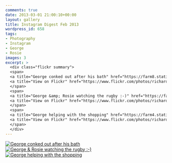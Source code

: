 ```yaml
---
comments: true
date: 2013-03-01 21:00:10+00:00
layout: gallery
title: Instagram Digest Feb 2013
wordpress_id: 658
tags:
- Photography
- Instagram
- George
- Rosie
images: 3
excerpt: >
  <div class="flickr summary">
  <span>
  <a title="George conked out after his bath" href="https://farm8.staticflickr.com/7414/13063073643_1fbc331d77_b.jpg" class="image cboxElement" rel="gallery0"><img src="https://farm8.staticflickr.com/7414/13063073643_1fbc331d77_q.jpg" alt="George conked out after his bath"></a>
  <a title="View on Flickr" href="https://www.flickr.com/photos/richard-perry/13063073643/" class="flickrlink"> </a>
  </span>
  <span>
  <a title="George &amp; Rosie watching the rugby :-)" href="https://farm8.staticflickr.com/7349/13063271094_cd40e55851_b.jpg" class="image cboxElement" rel="gallery0"><img src="https://farm8.staticflickr.com/7349/13063271094_cd40e55851_q.jpg" alt="George &amp; Rosie watching the rugby :-)"></a>
  <a title="View on Flickr" href="https://www.flickr.com/photos/richard-perry/13063271094/" class="flickrlink"> </a>
  </span>
  <span>
  <a title="George helping with the shopping" href="https://farm4.staticflickr.com/3715/13063265824_edd90c3562_b.jpg" class="image cboxElement" rel="gallery0"><img src="https://farm4.staticflickr.com/3715/13063265824_edd90c3562_q.jpg" alt="George helping with the shopping"></a>
  <a title="View on Flickr" href="https://www.flickr.com/photos/richard-perry/13063265824/" class="flickrlink"> </a>
  </span>
  </div>
---
```


<div class="flickr gallery">
<span>
<a title="George conked out after his bath" href="https://farm8.staticflickr.com/7414/13063073643_1fbc331d77_b.jpg" class="image cboxElement" rel="gallery0"><img src="https://farm8.staticflickr.com/7414/13063073643_1fbc331d77_q.jpg" alt="George conked out after his bath"></a>
<a title="View on Flickr" href="https://www.flickr.com/photos/richard-perry/13063073643/" class="flickrlink"> </a>
</span>
<span>
<a title="George &amp; Rosie watching the rugby :-)" href="https://farm8.staticflickr.com/7349/13063271094_cd40e55851_b.jpg" class="image cboxElement" rel="gallery0"><img src="https://farm8.staticflickr.com/7349/13063271094_cd40e55851_q.jpg" alt="George &amp; Rosie watching the rugby :-)"></a>
<a title="View on Flickr" href="https://www.flickr.com/photos/richard-perry/13063271094/" class="flickrlink"> </a>
</span>
<span>
<a title="George helping with the shopping" href="https://farm4.staticflickr.com/3715/13063265824_edd90c3562_b.jpg" class="image cboxElement" rel="gallery0"><img src="https://farm4.staticflickr.com/3715/13063265824_edd90c3562_q.jpg" alt="George helping with the shopping"></a>
<a title="View on Flickr" href="https://www.flickr.com/photos/richard-perry/13063265824/" class="flickrlink"> </a>
</span>
</div>